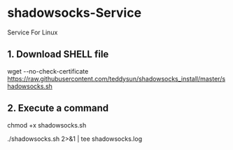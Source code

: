 # shadowsocks-Service
Service For Linux

## 1. Download SHELL file

wget --no-check-certificate  https://raw.githubusercontent.com/teddysun/shadowsocks_install/master/shadowsocks.sh  

## 2. Execute a command

chmod +x shadowsocks.sh  

./shadowsocks.sh 2>&1 | tee shadowsocks.log  
